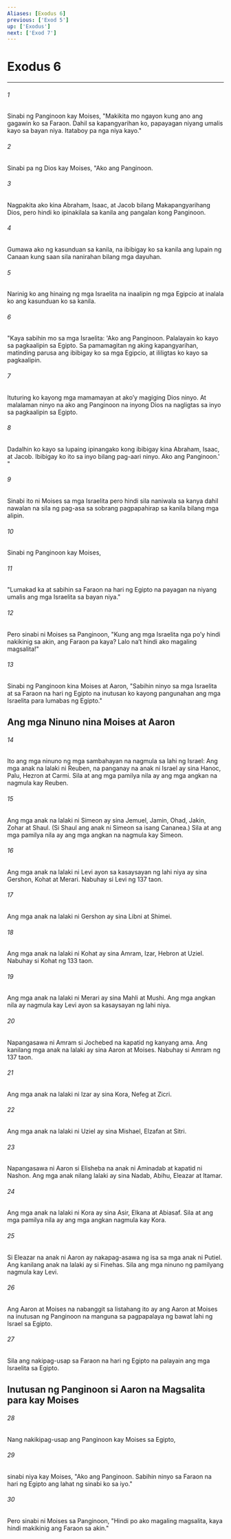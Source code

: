 ```yaml
---
Aliases: [Exodus 6]
previous: ['Exod 5']
up: ['Exodus']
next: ['Exod 7']
---
```

# Exodus 6

***

###### 1
Sinabi ng Panginoon kay Moises, "Makikita mo ngayon kung ano ang gagawin ko sa Faraon. Dahil sa kapangyarihan ko, papayagan niyang umalis kayo sa bayan niya. Itataboy pa nga niya kayo." 

###### 2
Sinabi pa ng Dios kay Moises, "Ako ang Panginoon. 

###### 3
Nagpakita ako kina Abraham, Isaac, at Jacob bilang Makapangyarihang Dios, pero hindi ko ipinakilala sa kanila ang pangalan kong Panginoon. 

###### 4
Gumawa ako ng kasunduan sa kanila, na ibibigay ko sa kanila ang lupain ng Canaan kung saan sila nanirahan bilang mga dayuhan. 

###### 5
Narinig ko ang hinaing ng mga Israelita na inaalipin ng mga Egipcio at inalala ko ang kasunduan ko sa kanila. 

###### 6
"Kaya sabihin mo sa mga Israelita: 'Ako ang Panginoon. Palalayain ko kayo sa pagkaalipin sa Egipto. Sa pamamagitan ng aking kapangyarihan, matinding parusa ang ibibigay ko sa mga Egipcio, at ililigtas ko kayo sa pagkaalipin. 

###### 7
Ituturing ko kayong mga mamamayan at akoʼy magiging Dios ninyo. At malalaman ninyo na ako ang Panginoon na inyong Dios na nagligtas sa inyo sa pagkaalipin sa Egipto. 

###### 8
Dadalhin ko kayo sa lupaing ipinangako kong ibibigay kina Abraham, Isaac, at Jacob. Ibibigay ko ito sa inyo bilang pag-aari ninyo. Ako ang Panginoon.' " 

###### 9
Sinabi ito ni Moises sa mga Israelita pero hindi sila naniwala sa kanya dahil nawalan na sila ng pag-asa sa sobrang pagpapahirap sa kanila bilang mga alipin. 

###### 10
Sinabi ng Panginoon kay Moises, 

###### 11
"Lumakad ka at sabihin sa Faraon na hari ng Egipto na payagan na niyang umalis ang mga Israelita sa bayan niya." 

###### 12
Pero sinabi ni Moises sa Panginoon, "Kung ang mga Israelita nga poʼy hindi nakikinig sa akin, ang Faraon pa kaya? Lalo naʼt hindi ako magaling magsalita!" 

###### 13
Sinabi ng Panginoon kina Moises at Aaron, "Sabihin ninyo sa mga Israelita at sa Faraon na hari ng Egipto na inutusan ko kayong pangunahan ang mga Israelita para lumabas ng Egipto." 

## Ang mga Ninuno nina Moises at Aaron 

###### 14
Ito ang mga ninuno ng mga sambahayan na nagmula sa lahi ng Israel: Ang mga anak na lalaki ni Reuben, na panganay na anak ni Israel ay sina Hanoc, Palu, Hezron at Carmi. Sila at ang mga pamilya nila ay ang mga angkan na nagmula kay Reuben. 

###### 15
Ang mga anak na lalaki ni Simeon ay sina Jemuel, Jamin, Ohad, Jakin, Zohar at Shaul. (Si Shaul ang anak ni Simeon sa isang Cananea.) Sila at ang mga pamilya nila ay ang mga angkan na nagmula kay Simeon. 

###### 16
Ang mga anak na lalaki ni Levi ayon sa kasaysayan ng lahi niya ay sina Gershon, Kohat at Merari. Nabuhay si Levi ng 137 taon. 

###### 17
Ang mga anak na lalaki ni Gershon ay sina Libni at Shimei. 

###### 18
Ang mga anak na lalaki ni Kohat ay sina Amram, Izar, Hebron at Uziel. Nabuhay si Kohat ng 133 taon. 

###### 19
Ang mga anak na lalaki ni Merari ay sina Mahli at Mushi. Ang mga angkan nila ay nagmula kay Levi ayon sa kasaysayan ng lahi niya. 

###### 20
Napangasawa ni Amram si Jochebed na kapatid ng kanyang ama. Ang kanilang mga anak na lalaki ay sina Aaron at Moises. Nabuhay si Amram ng 137 taon. 

###### 21
Ang mga anak na lalaki ni Izar ay sina Kora, Nefeg at Zicri. 

###### 22
Ang mga anak na lalaki ni Uziel ay sina Mishael, Elzafan at Sitri. 

###### 23
Napangasawa ni Aaron si Elisheba na anak ni Aminadab at kapatid ni Nashon. Ang mga anak nilang lalaki ay sina Nadab, Abihu, Eleazar at Itamar. 

###### 24
Ang mga anak na lalaki ni Kora ay sina Asir, Elkana at Abiasaf. Sila at ang mga pamilya nila ay ang mga angkan nagmula kay Kora. 

###### 25
Si Eleazar na anak ni Aaron ay nakapag-asawa ng isa sa mga anak ni Putiel. Ang kanilang anak na lalaki ay si Finehas. Sila ang mga ninuno ng pamilyang nagmula kay Levi. 

###### 26
Ang Aaron at Moises na nabanggit sa listahang ito ay ang Aaron at Moises na inutusan ng Panginoon na manguna sa pagpapalaya ng bawat lahi ng Israel sa Egipto. 

###### 27
Sila ang nakipag-usap sa Faraon na hari ng Egipto na palayain ang mga Israelita sa Egipto.

## Inutusan ng Panginoon si Aaron na Magsalita para kay Moises 

###### 28
Nang nakikipag-usap ang Panginoon kay Moises sa Egipto, 

###### 29
sinabi niya kay Moises, "Ako ang Panginoon. Sabihin ninyo sa Faraon na hari ng Egipto ang lahat ng sinabi ko sa iyo." 

###### 30
Pero sinabi ni Moises sa Panginoon, "Hindi po ako magaling magsalita, kaya hindi makikinig ang Faraon sa akin."
